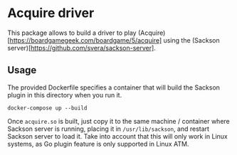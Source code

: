 # Acquire driver

This package allows to build a driver to play (Acquire)[https://boardgamegeek.com/boardgame/5/acquire] using the (Sackson server)[https://github.com/svera/sackson-server].

## Usage

The provided Dockerfile specifies a container that will build the Sackson plugin in this directory when
you run it.

`docker-compose up --build`

Once `acquire.so` is built, just copy it to the same machine / container where Sackson server is running, placing it in `/usr/lib/sackson`, and restart Sackson server to load it. Take into account that this will
only work in Linux systems, as Go plugin feature is only supported in Linux ATM.
